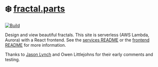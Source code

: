 # ❄️ [fractal.parts](https://www.fractal.parts)

[![Build](https://travis-ci.com/ElliotPenson/fractal.parts.svg?branch=master)](https://travis-ci.com/ElliotPenson/fractal.parts)

Design and view beautiful fractals. This site is serverless (AWS Lambda, Aurora)
with a React frontend. See the
[services README](https://github.com/ElliotPenson/fractal.parts/tree/master/services)
or the
[frontend README](https://github.com/ElliotPenson/fractal.parts/tree/master/frontend)
for more information.

Thanks to [Jason Lynch](https://github.com/jason-lynch) and Owen Littlejohns for
their early comments and testing.

